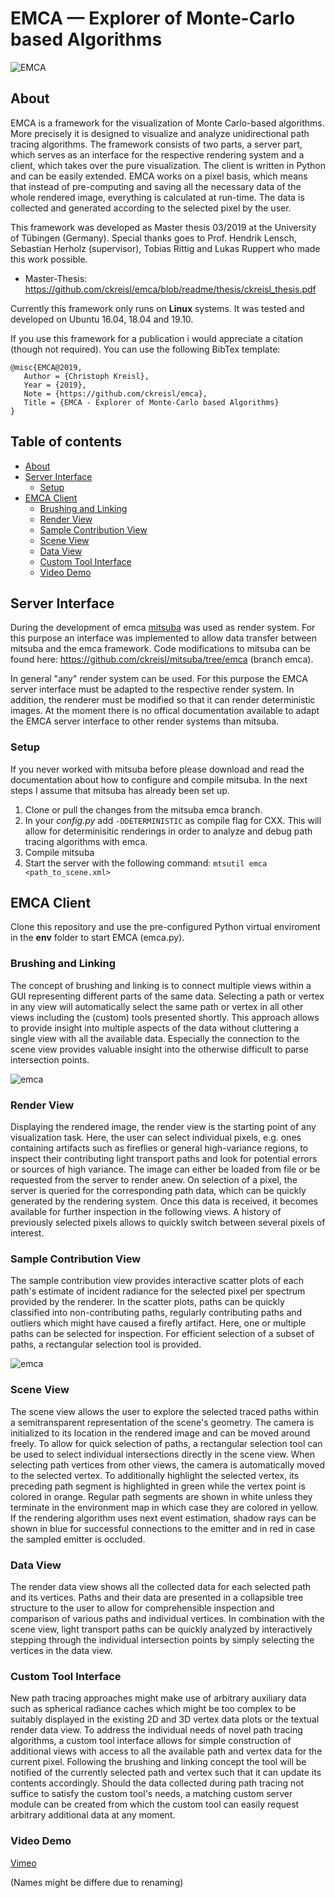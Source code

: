 # EMCA — Explorer of Monte-Carlo based Algorithms
![EMCA](https://github.com/ckreisl/emca/blob/readme/images/emca.png)

<a name="about"></a>
## About
EMCA is a framework for the visualization of Monte Carlo-based algorithms. More precisely it is designed to visualize and analyze unidirectional path tracing algorithms. The framework consists of two parts, a server part, which serves as an interface for the respective rendering system and a client, which takes over the pure visualization. The client is written in Python and can be easily extended. EMCA works on a pixel basis, which means that instead of pre-computing and saving all the necessary data of the whole rendered image, everything is calculated at run-time. The data is collected and generated according to the selected pixel by the user.

This framework was developed as Master thesis 03/2019 at the University of Tübingen (Germany). Special thanks goes to Prof. Hendrik Lensch, Sebastian Herholz (supervisor), Tobias Rittig and Lukas Ruppert who made this work possible.
* Master-Thesis: https://github.com/ckreisl/emca/blob/readme/thesis/ckreisl_thesis.pdf

Currently this framework only runs on **Linux** systems. It was tested and developed on Ubuntu 16.04, 18.04 and 19.10.

If you use this framework for a publication i would appreciate a citation (though not required). You can use the following BibTex template:
```
@misc{EMCA@2019,
   Author = {Christoph Kreisl},
   Year = {2019},
   Note = {https://github.com/ckreisl/emca},
   Title = {EMCA - Explorer of Monte-Carlo based Algorithms}
}
```

## Table of contents
* [About](#about)
* [Server Interface](#server_interface)
  * [Setup](#server_setup)
* [EMCA Client](#emca_client)
  * [Brushing and Linking](#brushing_linking)
  * [Render View](#render_view)
  * [Sample Contribution View](#sample_view)
  * [Scene View](#scene_view)
  * [Data View](#data_view)
  * [Custom Tool Interface](#custom_tool_interface)
  * [Video Demo](#demo_video)

<a name="server_interface"></a>
## Server Interface
During the development of emca [mitsuba](https://github.com/mitsuba-renderer/mitsuba) was used as render system. For this purpose an interface was implemented to allow data transfer between mitsuba and the emca framework. Code modifications to mitsuba can be found here: https://github.com/ckreisl/mitsuba/tree/emca (branch emca).

In general "any" render system can be used. For this purpose the EMCA server interface must be adapted to the respective render system. In addition, the renderer must be modified so that it can render deterministic images. At the moment there is no offical documentation available to adapt the EMCA server interface to other render systems than mitsuba.

<a name="server_setup"></a>
### Setup
If you never worked with mitsuba before please download and read the documentation about how to configure and compile mitsuba. In the next steps I assume that mitsuba has already been set up.

1. Clone or pull the changes from the mitsuba emca branch.
1. In your *config.py* add `-DDETERMINISTIC` as compile flag for CXX. This will allow for determinisitic renderings in order to analyze and debug path tracing algorithms with emca.
1. Compile mitsuba
1. Start the server with the following command: `mtsutil emca <path_to_scene.xml>`

<a name="emca_client"></a>
## EMCA Client
Clone this repository and use the pre-configured Python virtual enviroment in the **env** folder to start EMCA (emca.py).

<a name="brushing_linking"></a>
### Brushing and Linking
The concept of brushing and linking is to connect multiple views within a GUI representing different parts of the same data.
Selecting a path or vertex in any view will automatically select the same path or vertex in all other views including the (custom) tools presented shortly. This approach allows to provide insight into multiple aspects of the data without cluttering a single view with all the available data. Especially the connection to the scene view provides valuable insight into the otherwise difficult to parse intersection points.

![emca](https://github.com/ckreisl/emca/blob/readme/images/emca_view_01.png)
<a name="render_view"></a>
### Render View
Displaying the rendered image, the render view is the starting point of any visualization task.
Here, the user can select individual pixels, e.g. ones containing artifacts such as fireflies or general high-variance regions, to inspect their contributing light transport paths and look for potential errors or sources of high variance.
The image can either be loaded from file or be requested from the server to render anew.
On selection of a pixel, the server is queried for the corresponding path data, which can be quickly generated by the rendering system.
Once this data is received, it becomes available for further inspection in the following views.
A history of previously selected pixels allows to quickly switch between several pixels of interest.

<a name="sample_view"></a>
### Sample Contribution View
The sample contribution view provides interactive scatter plots of each path's estimate of incident radiance for the selected pixel per spectrum provided by the renderer.
In the scatter plots, paths can be quickly classified into non-contributing paths, regularly contributing paths and outliers which might have caused a firefly artifact.
Here, one or multiple paths can be selected for inspection.
For efficient selection of a subset of paths, a rectangular selection tool is provided.

![emca](https://github.com/ckreisl/emca/blob/readme/images/emca_view_02.png)

<a name="scene_view"></a>
### Scene View
The scene view allows the user to explore the selected traced paths within a semitransparent representation of the scene's geometry.
The camera is initialized to its location in the rendered image and can be moved around freely.
To allow for quick selection of paths, a rectangular selection tool can be used to select individual intersections directly in the scene view.
When selecting path vertices from other views, the camera is automatically moved to the selected vertex.
To additionally highlight the selected vertex, its preceding path segment is highlighted in green while the vertex point is colored in orange.
Regular path segments are shown in white unless they terminate in the environment map in which case they are colored in yellow.
If the rendering algorithm uses next event estimation, shadow rays can be shown in blue for successful connections to the emitter and in red in case the sampled emitter is occluded.

<a name="data_view"></a>
### Data View
The render data view shows all the collected data for each selected path and its vertices.
Paths and their data are presented in a collapsible tree structure to the user to allow for comprehensible inspection and comparison of various paths and individual vertices.
In combination with the scene view, light transport paths can be quickly analyzed by interactively stepping through the individual intersection points by simply selecting the vertices in the data view.

<a name="custom_tool_interface"></a>
### Custom Tool Interface
New path tracing approaches might make use of arbitrary auxiliary data such as spherical radiance caches which might be too complex
to be suitably displayed in the existing 2D and 3D vertex data plots or the textual render data view.
To address the individual needs of novel path tracing algorithms,
a custom tool interface allows for simple construction of additional views with access to all the available path and vertex data for the current pixel.
Following the brushing and linking concept the tool will be notified of the currently selected path and vertex such that it can update its contents accordingly.
Should the data collected during path tracing not suffice to satisfy the custom tool's needs,
a matching custom server module can be created from which the custom tool can easily request arbitrary additional data at any moment.

<a name="demo_video"></a>
### Video Demo
[Vimeo](https://vimeo.com/397632936)

(Names might be differe due to renaming)

         
